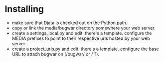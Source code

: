 
Installing
==========

* make sure that Djata is checked out on the Python path.
* copy or link the media/bugwar directory somewhere your web server.
* create a settings_local.py and edit.  there's a template.
  configure the MEDIA prefixes to point to their respective urls
  hosted by your web server.
* create a project_urls.py and edit.  there's a template.
  configure the base URL to attach bugwar on (/bugwar/ or / ?).

